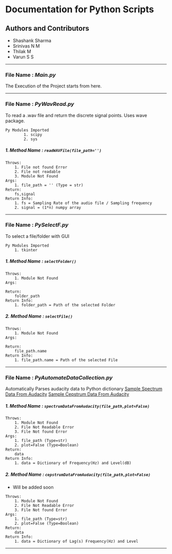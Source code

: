 
# Documentation for Python Scripts

## Authors and Contributors
- Shashank Sharma
- Srinivas N M
- Thilak M
- Varun S S
----
### File Name : *Main.py*
The Execution of the Project starts from here. 

---
### File Name : *PyWavRead.py*
To read a .wav file and return the discrete signal points. Uses wave package.
````
Py Modules Imported
	    1. scipy
	    2. sys
````
##### 1. Method Name : `readWAVFile(file_path='')`
````
Throws:
	1. File not found Error 
	2. File not readable
	3. Module Not Found
Args:
	1. file_path = '' (Type = str)  
Return: 
	fs,signal
Return Info:
	1. fs = Sampling Rate of the audio file / Sampling frequency
	2. signal = (1*n) numpy array
````
---
### File Name : *PySelectF.py*
To select a file/folder with GUI
````
Py Modules Imported
	1. tkinter
````
##### 1. Method Name : `selectFolder()`
````
Throws:
	1. Module Not Found
Args:
	 
Return: 
	folder_path
Return Info:
	1. folder_path = Path of the selected Folder
````
##### 2. Method Name : `selectFile()`
````
Throws:
	1. Module Not Found
Args:
	 
Return: 
	file_path.name
Return Info:
	1. file_path.name = Path of the selected File
````
---
### File Name : *PyAutomateDataCollection.py*
Automatically Parses audacity data to Python dictionary
[Sample Spectrum Data From Audacity](https://github.com/shashankrnr32/SpeechProcessing/blob/master/Data%20Samples/DataPoints/A35Male.txt)
[Sample Cepstrum Data From Audacity](https://github.com/shashankrnr32/SpeechProcessing/blob/master/Data%20Samples/DataPoints/A35MaleCep.txt)
##### 1. Method Name : `spectrumDataFromAudacity(file_path,plot=False)`
````
Throws:
	1. Module Not Found
	2. File Not Readable Error
	3. File Not found Error
Args:
	1. file_path (Type=str)
	2. plot=False (Type=Boolean)
Return: 
	data
Return Info:
	1. data = Dictionary of Frequency(Hz) and Level(dB)
````
##### 2. Method Name : `cepstrumDataFromAudacity(file_path,plot=False)`
- Will be added soon
````
Throws:
	1. Module Not Found
	2. File Not Readable Error
	3. File Not found Error
Args:
	1. file_path (Type=str)
	2. plot=False (Type=Boolean)
Return: 
	data
Return Info:
	1. data = Dictionary of Lag(s) Frequency(Hz) and Level
````
----